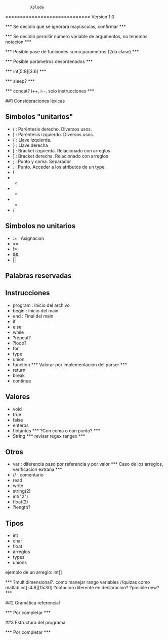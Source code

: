                Xplode
=============================
        Version 1.0



*** Se decidió que se ignorará mayúsculas, confirmar ***

*** Se decidió permitir número variable de argumentos, no tenemos notacion ***

*** Posible pase de funciones como parametros (2da clase) ***

*** Posible parámetros desordenados ***

*** int[5:8][3:6] ***

*** sleep? ***

*** concat? i++, i--, solo instrucciones ***

##1 Consideraciones léxicas

Símbolos "unitarios"
--------------------

* ( : Paréntesis derecho. Diversos usos.
* ) : Paréntesis izquierdo. Diversos usos.
* { : Llave izquierda. 
* } : Llave derecha
* [ : Bracket izquierda. Relacionado con arreglos
* ] : Bracket derecha. Relacionado con arreglos
* ; : Punto y coma. Separador
* . : Punto. Acceder a los atributos de un type.
* !
* +
* *
* -
* /

Simbolos no unitarios
----------------------

* := : Asignacion
* ==
* !=
* &&
* ||





Palabras reservadas
--------------------

Instrucciones
-------------

* program : Inicio del archivo
* begin : Inicio del main
* end : Final del main
* if 
* else
* while
* ?repeat?
* ?loop?
* for
* type
* union
* function *** Valorar por implementacion del parser ***
* return
* break
* continue

Valores
-------

* void
* true
* false
* enteros
* flotantes *** ?Con coma o con punto? ***
* String *** revisar regex rangex ***


Otros
------

* var : diferencia paso por referencia y por valor *** Caso de los arreglos, verificacion extraña ***
* // : comentario
* read
* write
* string(2)
* int("2")
* float(2)
* ?length?


Tipos
--------

* int
* char
* float
* arreglos
* types
* unions

ejemplo de un arreglo:    int[]   

*** ?multidimensional?.
como manejar rango variables
//quizas como matlab int[-4:8][15:30]
?notacion diferente en declaracion? 
?posible new? ***



##2 Gramática referencial

*** Por completar *** 

##3 Estructura del programa

*** Por completar ***

